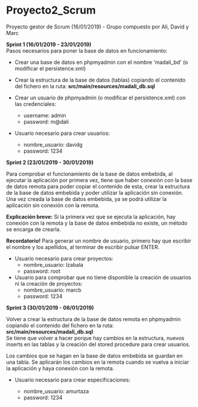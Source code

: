 # Proyecto2_Scrum
Proyecto gestor de Scrum (16/01/2019) - Grupo compuesto por Ali, David y Marc

<b>Sprint 1 (16/01/2019 - 23/01/2019)</b>
<br>Pasos necesarios para poner la base de datos en funcionamiento:</br>
- Crear una base de datos en phpmyadmin con el nombre 'madali_bd' (o modificar el persistence.xml)

- Crear la estructura de la base de datos (tablas) copiando el contenido del fichero en la ruta: <b>src/main/resources/madali_db.sql</b>

- Crear un usuario de phpmyadmin (o modificar el persistence.xml) con las credenciales: 
  <ul>
    <li>username: admin</li>
    <li>password: m@dali</li>
  </ul> 

- Usuario necesario para crear usuarios:
  <ul>
    <li>nombre_usuario: davidg</li>
    <li>password: 1234</li>
  </ul>

<b>Sprint 2 (23/01/2019 - 30/01/2019)</b>
<p>Para comprobar el funcionamiento de la base de datos embebida, al ejecutar la aplicación por primera vez, tiene que haber conexión con la base de datos remota para poder copiar el contenido de esta, crear la estructura de la base de datos embebida y poder utilizar la aplicación sin conexión. Una vez creada la base de datos embebida, ya se podrá utilizar la aplicación sin conexión con la remota.</p>
<p><b>Explicación breve:</b> Si la primera vez que se ejecuta la aplicación, hay conexión con la remota y la base de datos embebida no existe, un método se encarga de crearla.</p>

<b>Recordatorio!</b> Para generar un nombre de usuario, primero hay que escribir el nombre y los apellidos, al terminar de escribir pulsar ENTER.
- Usuario necesario para crear proyectos:
  <ul>
    <li>nombre_usuario: lzabala</li>
    <li>password: root</li>
  </ul>
- Usuario para comprobar que no tiene disponible la creación de usuarios ni la creación de proyectos:
  <ul>
    <li>nombre_usuario: marcb</li>
    <li>password: 1234</li>
  </ul>
  
<b>Sprint 3 (30/01/2019 - 06/01/2019)</b>
<p>Volver a crear la estructura de la base de datos remota en phpmyadmin copiando el contenido del fichero en la ruta: <b>src/main/resources/madali_db.sql</b>
<br>Se tiene que volver a hacer porque hay cambios en la estructura, nuevos inserts en las tablas y la creación del stored procedure para crear usuarios.</br></p>
<p>Los cambios que se hagan en la base de datos embebida se guardan en una tabla. Se aplicarán los cambios en la remota cuando se vuelva a iniciar la aplicación y haya conexión con la remota.</p>
<ul>
  <li>Usuario necesario para crear especificaciones:</li>
  <ul>
    <li>nombre_usuario: amurtaza</li>
    <li>password: 1234</li>
  </ul>
</ul>
